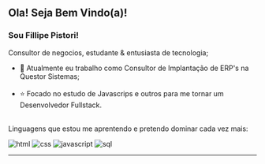 
<h2>Ola! Seja Bem Vindo(a)!
<h3>Sou Fillipe Pistori!</h3>
</h2>

<p>Consultor de negocios, estudante & entusiasta de tecnologia;<br>
   <ul>
    <li>💼 Atualmente eu trabalho como Consultor de Implantação de ERP's na Questor Sistemas;</li><br>
    <li>⭐ Focado no estudo de Javascrips e outros para me tornar um Desenvolvedor Fullstack.</li><br>
  </ul>
</p>
<p>
  
Linguagens que estou me aprentendo e pretendo dominar cada vez mais:

![html](https://github.com/FillipePistori/FillipePistori/assets/158501870/4cda2159-f020-4ec0-937c-0665c6129738)
![css](https://github.com/FillipePistori/FillipePistori/assets/158501870/24885b2b-bbf4-45b4-9a0f-302619d935a9)
![javascript](https://github.com/FillipePistori/FillipePistori/assets/158501870/0cd57fc9-ec2c-4a98-9db4-ad286f06e09c)
![sql](https://github.com/FillipePistori/FillipePistori/assets/158501870/9c46e94b-d427-4ff7-9a41-082ea8c8b02b)


</p>

<hr>
